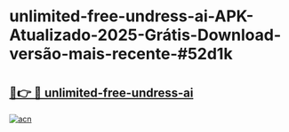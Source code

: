# unlimited-free-undress-ai-APK-Atualizado-2025-Grátis-Download-versão-mais-recente-#52d1k

# <h2><a href="https://ainizakaria.my?title=unlimited-free-undress-ai&ref=24M">🔗👉 🔴 unlimited-free-undress-ai</a></h2>

[![acn](https://github.com/user-attachments/assets/0f9c940e-d8b0-45ae-aac7-cd30a18b3e1c)](https://ainizakaria.my?title=unlimited-free-undress-ai&ref=24M)

